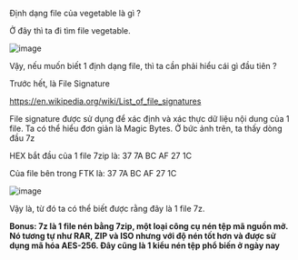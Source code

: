 Định dạng file của vegetable là gì ?

Ở đây thì ta đi tìm file vegetable.

![image](https://github.com/anhshidou/EHCCTFTraining/assets/120787381/0e87fc38-e17c-4789-a795-b312cfec1f56)

Vậy, nếu muốn biết 1 định dạng file, thì ta cần phải hiểu cái gì đầu tiên ? 

Trước hết, là File Signature

https://en.wikipedia.org/wiki/List_of_file_signatures

File signature được sử dụng để xác định và xác thực dữ liệu nội dung của 1 file. Ta có thể hiểu đơn giản là Magic Bytes. Ở bức ảnh trên, ta thấy dòng đầu 7z

HEX bắt đầu của 1 file 7zip là: 37 7A BC AF 27 1C

Của file bên trong FTK là: 37 7A BC AF 27 1C

![image](https://github.com/anhshidou/EHCCTFTraining/assets/120787381/f5e34cf0-2180-4ecf-a688-927c9aab4854)

Vậy là, từ đó ta có thể biết được rằng đây là 1 file 7z.

**Bonus: 7z là 1 file nén bằng 7zip, một loại công cụ nén tệp mã nguồn mở. Nó tương tự như RAR, ZIP và ISO nhưng với độ nén tốt hơn và được sử dụng mã hóa AES-256. Đây cũng là 1 kiểu nén tệp phổ biến ở ngày nay**
